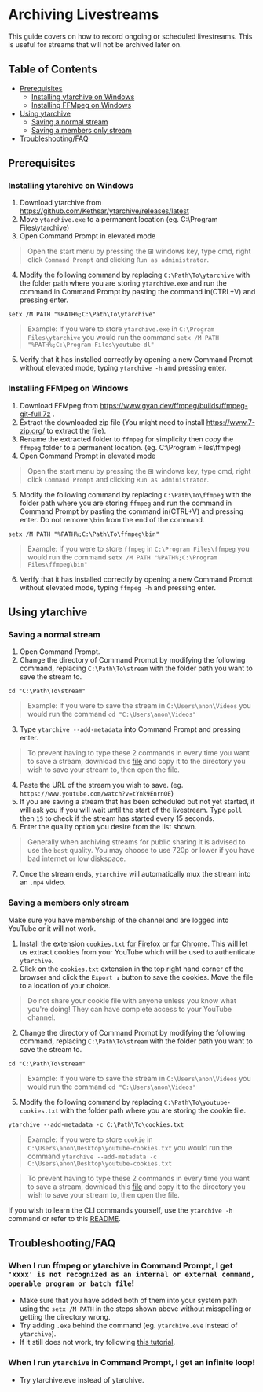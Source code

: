 # Archiving Livestreams
This guide covers on how to record ongoing or scheduled livestreams. This is useful for streams that will not be archived later on.

## Table of Contents
- [Prerequisites](#prerequisites)
   - [Installing ytarchive on Windows](#installing-ytarchive-on-windows)
   - [Installing FFMpeg on Windows](#installing-ffmpeg-on-windows)
- [Using ytarchive](#using-ytarchive)
   - [Saving a normal stream](#saving-a-normal-stream)
   - [Saving a members only stream](#saving-a-members-only-stream)
- [Troubleshooting/FAQ](#troubleshootingfaq)

## Prerequisites
### Installing ytarchive on Windows
1. Download ytarchive from https://github.com/Kethsar/ytarchive/releases/latest
2. Move `ytarchive.exe` to a permanent location (eg. C:\Program Files\ytarchive)
3. Open Command Prompt in elevated mode
> Open the start menu by pressing the ⊞ windows key, type cmd, right click `Command Prompt` and clicking `Run as administrator`.
4. Modify the following command by replacing `C:\Path\To\ytarchive` with the folder path where you are storing `ytarchive.exe` and run the command in Command Prompt by pasting the command in(CTRL+V) and pressing enter.
```
setx /M PATH "%PATH%;C:\Path\To\ytarchive"
```
>Example: If you were to store `ytarchive.exe` in `C:\Program Files\ytarchive` you would run the command `setx /M PATH "%PATH%;C:\Program Files\youtube-dl"`
5. Verify that it has installed correctly by opening a new Command Prompt without elevated mode, typing `ytarchive -h` and pressing enter.

### Installing FFMpeg on Windows
1. Download FFMpeg from https://www.gyan.dev/ffmpeg/builds/ffmpeg-git-full.7z .
2. Extract the downloaded zip file (You might need to install https://www.7-zip.org/ to extract the file).
3. Rename the extracted folder to `ffmpeg` for simplicity then copy the `ffmpeg` folder to a permanent location. (eg. C:\Program Files\ffmpeg)
4. Open Command Prompt in elevated mode
> Open the start menu by pressing the ⊞ windows key, type cmd, right click `Command Prompt` and clicking `Run as administrator`.
5. Modify the following command by replacing `C:\Path\To\ffmpeg` with the folder path where you are storing `ffmpeg` and run the command in Command Prompt by pasting the command in(CTRL+V) and pressing enter. Do not remove `\bin` from the end of the command.
```
setx /M PATH "%PATH%;C:\Path\To\ffmpeg\bin"
```
>Example: If you were to store `ffmpeg` in `C:\Program Files\ffmpeg` you would run the command `setx /M PATH "%PATH%;C:\Program Files\ffmpeg\bin"`
6. Verify that it has installed correctly by opening a new Command Prompt without elevated mode, typing `ffmpeg -h` and pressing enter.

## Using ytarchive
### Saving a normal stream
1. Open Command Prompt.
2. Change the directory of Command Prompt by modifying the following command, replacing `C:\Path\To\stream` with the folder path you want to save the stream to.
```
cd "C:\Path\To\stream"
```
>Example: If you were to save the stream in `C:\Users\anon\Videos` you would run the command `cd "C:\Users\anon\Videos"`
3. Type `ytarchive --add-metadata` into Command Prompt and pressing enter.
>To prevent having to type these 2 commands in every time you want to save a stream, download this [file](scripts/ytarchive.ps1) and copy it to the directory you wish to save your stream to, then open the file.
4. Paste the URL of the stream you wish to save. (eg. `https://www.youtube.com/watch?v=tYnk9EnrnOE`)
5. If you are saving a stream that has been scheduled but not yet started, it will ask you if you will wait until the start of the livestream. Type `poll` then `15` to check if the stream has started every 15 seconds.
6. Enter the quality option you desire from the list shown.
> Generally when archiving streams for public sharing it is advised to use the `best` quality. You may choose to use 720p or lower if you have bad internet or low diskspace.
7. Once the stream ends, `ytarchive` will automatically mux the stream into an `.mp4` video.

### Saving a members only stream
Make sure you have membership of the channel and are logged into YouTube or it will not work.
1. Install the extension `cookies.txt` [for Firefox](https://addons.mozilla.org/en-US/firefox/addon/cookies-txt/) or [for Chrome](https://chrome.google.com/webstore/detail/get-cookiestxt/bgaddhkoddajcdgocldbbfleckgcbcid). This will let us extract cookies from your YouTube which will be used to authenticate `ytarchive`.
2. Click on the `cookies.txt` extension in the top right hand corner of the browser and click the `Export ↓` button to save the cookies. Move the file to a location of your choice.
> Do not share your cookie file with anyone unless you know what you're doing! They can have complete access to your YouTube channel.
2. Change the directory of Command Prompt by modifying the following command, replacing `C:\Path\To\stream` with the folder path you want to save the stream to.
```
cd "C:\Path\To\stream"
```
>Example: If you were to save the stream in `C:\Users\anon\Videos` you would run the command `cd "C:\Users\anon\Videos"`
5. Modify the following command by replacing `C:\Path\To\youtube-cookies.txt` with the folder path where you are storing the cookie file.
```
ytarchive --add-metadata -c C:\Path\To\cookies.txt
```
>Example: If you were to store `cookie` in `C:\Users\anon\Desktop\youtube-cookies.txt` you would run the command `ytarchive --add-metadata -c C:\Users\anon\Desktop\youtube-cookies.txt`

>To prevent having to type these 2 commands in every time you want to save a stream, download this [file](scripts/ytarchive.ps1) and copy it to the directory you wish to save your stream to, then open the file.

If you wish to learn the CLI commands yourself, use the `ytarchive -h` command or refer to this [README](https://github.com/Kethsar/ytarchive/blob/master/README.md).

## Troubleshooting/FAQ
### When I run ffmpeg or ytarchive in Command Prompt, I get `'xxxx' is not recognized as an internal or external command, operable program or batch file`!
- Make sure that you have added both of them into your system path using the `setx /M PATH` in the steps shown above without misspelling or getting the directory wrong.
- Try adding `.exe` behind the command (eg. `ytarchive.eve` instead of `ytarchive`).
- If it still does not work, try following [this tutorial](https://www.youtube.com/watch?v=gb9e3m98avk).
### When I run `ytarchive` in Command Prompt, I get an infinite loop!
- Try ytarchive.eve instead of ytarchive.
